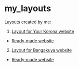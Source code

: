 # my_layouts
Layouts created by me:

1) [Layout for Your Korona website](https://www.figma.com/design/DA6ZBWQVs1mOSCkqUUQSbz/your-korona?node-id=0-1&p=f&t=ikYt47p0f8oLqVAr-0) <br/>
 - [Ready-made website](https://your-korona.ru/)
2) [Layout for Bangakuya website](https://www.figma.com/design/Y6F0nFhVQf9q95bN4psIIk/%D0%91%D0%B0%D0%BD%D0%B3%D0%B0%D0%BA%D1%83%D1%8F?node-id=302-1461&t=nco3tL9an40f9r2u-0) <br/>
 - [Ready-made website](https://arisha260.github.io/Bungakuya/)
